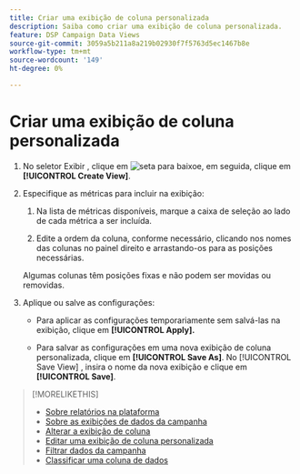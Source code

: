 ```yaml
---
title: Criar uma exibição de coluna personalizada
description: Saiba como criar uma exibição de coluna personalizada.
feature: DSP Campaign Data Views
source-git-commit: 3059a5b211a8a219b02930f7f5763d5ec1467b8e
workflow-type: tm+mt
source-wordcount: '149'
ht-degree: 0%

---
```


# Criar uma exibição de coluna personalizada

1. No seletor Exibir , clique em ![seta para baixo](/help/dsp/assets/chevron-down.png)e, em seguida, clique em **[!UICONTROL Create View]**.

1. Especifique as métricas para incluir na exibição:

   1. Na lista de métricas disponíveis, marque a caixa de seleção ao lado de cada métrica a ser incluída.

   1. Edite a ordem da coluna, conforme necessário, clicando nos nomes das colunas no painel direito e arrastando-os para as posições necessárias.

   Algumas colunas têm posições fixas e não podem ser movidas ou removidas.

1. Aplique ou salve as configurações:

   * Para aplicar as configurações temporariamente sem salvá-las na exibição, clique em **[!UICONTROL Apply].**

   * Para salvar as configurações em uma nova exibição de coluna personalizada, clique em **[!UICONTROL Save As]**. No [!UICONTROL Save View] , insira o nome da nova exibição e clique em **[!UICONTROL Save]**.

>[!MORELIKETHIS]
>
>* [Sobre relatórios na plataforma](campaign-reports-about.md)
>* [Sobre as exibições de dados da campanha](campaign-data-views-about.md)
>* [Alterar a exibição de coluna](column-view-change.md)
>* [Editar uma exibição de coluna personalizada](column-view-edit.md)
>* [Filtrar dados da campanha](campaign-data-filter.md)
>* [Classificar uma coluna de dados](campaign-data-sort.md)

